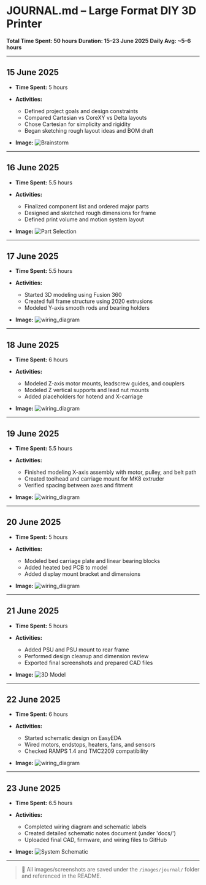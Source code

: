 # JOURNAL.md – Large Format DIY 3D Printer

**Total Time Spent: 50 hours**
**Duration: 15–23 June 2025**
**Daily Avg: \~5–6 hours**

---

## 15 June 2025

* **Time Spent:** 5 hours
* **Activities:**

  * Defined project goals and design constraints
  * Compared Cartesian vs CoreXY vs Delta layouts
  * Chose Cartesian for simplicity and rigidity
  * Began sketching rough layout ideas and BOM draft
* **Image:** ![Brainstorm](images/journal/June%2015%202025_Brainstorm.png)

---

## 16 June 2025

* **Time Spent:** 5.5 hours
* **Activities:**

  * Finalized component list and ordered major parts
  * Designed and sketched rough dimensions for frame
  * Defined print volume and motion system layout
* **Image:** ![Part Selection](images/journal/June%2016%202025_Part%20Selection.jpg)

---

## 17 June 2025

* **Time Spent:** 5.5 hours
* **Activities:**

  * Started 3D modeling using Fusion 360
  * Created full frame structure using 2020 extrusions
  * Modeled Y-axis smooth rods and bearing holders
* **Image:** ![wiring_diagram](images/17june.jpg)

---

## 18 June 2025

* **Time Spent:** 6 hours
* **Activities:**

  * Modeled Z-axis motor mounts, leadscrew guides, and couplers
  * Modeled Z vertical supports and lead nut mounts
  * Added placeholders for hotend and X-carriage
* **Image:** ![wiring_diagram](images/18june.jpg)

---

## 19 June 2025

* **Time Spent:** 5.5 hours
* **Activities:**

  * Finished modeling X-axis assembly with motor, pulley, and belt path
  * Created toolhead and carriage mount for MK8 extruder
  * Verified spacing between axes and fitment
* **Image:** ![wiring_diagram](images/19june.jpg)

---

## 20 June 2025

* **Time Spent:** 5 hours
* **Activities:**

  * Modeled bed carriage plate and linear bearing blocks
  * Added heated bed PCB to model
  * Added display mount bracket and dimensions
* **Image:** ![wiring_diagram](images/20june.jpg)

---

## 21 June 2025

* **Time Spent:** 5 hours
* **Activities:**

  * Added PSU and PSU mount to rear frame
  * Performed design cleanup and dimension review
  * Exported final screenshots and prepared CAD files
* **Image:** ![3D Model](images/journal/June%2021%202025_3D%20Model.png)

---

## 22 June 2025

* **Time Spent:** 6 hours
* **Activities:**

  * Started schematic design on EasyEDA
  * Wired motors, endstops, heaters, fans, and sensors
  * Checked RAMPS 1.4 and TMC2209 compatibility
* **Image:** ![wiring_diagram](images/22june.jpg)

---

## 23 June 2025

* **Time Spent:** 6.5 hours
* **Activities:**

  * Completed wiring diagram and schematic labels
  * Created detailed schematic notes document (under 'docs/')
  * Uploaded final CAD, firmware, and wiring files to GitHub
* **Image:** ![System Schematic](images/journal/June%2023%202025_System%20Schematic.png)

---

> 📸 All images/screenshots are saved under the `/images/journal/` folder and referenced in the README.
